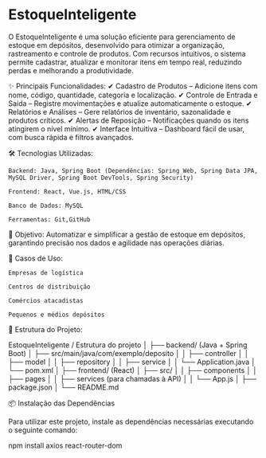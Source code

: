 # EstoqueInteligente
O EstoqueInteligente é uma solução eficiente para gerenciamento de estoque em depósitos, desenvolvido para otimizar a organização, rastreamento e controle de produtos. Com recursos intuitivos, o sistema permite cadastrar, atualizar e monitorar itens em tempo real, reduzindo perdas e melhorando a produtividade.

✨ Principais Funcionalidades:
✔ Cadastro de Produtos – Adicione itens com nome, código, quantidade, categoria e localização.
✔ Controle de Entrada e Saída – Registre movimentações e atualize automaticamente o estoque.
✔ Relatórios e Análises – Gere relatórios de inventário, sazonalidade e produtos críticos.
✔ Alertas de Reposição – Notificações quando os itens atingirem o nível mínimo.
✔ Interface Intuitiva – Dashboard fácil de usar, com busca rápida e filtros avançados.

🛠️ Tecnologias Utilizadas:

    Backend: Java, Spring Boot (Dependências: Spring Web, Spring Data JPA, MySQL Driver, Spring Boot DevTools, Spring Security)

    Frontend: React, Vue.js, HTML/CSS

    Banco de Dados: MySQL

    Ferramentas: Git,GitHub

🎯 Objetivo:
Automatizar e simplificar a gestão de estoque em depósitos, garantindo precisão nos dados e agilidade nas operações diárias.

📌 Casos de Uso:

    Empresas de logística

    Centros de distribuição

    Comércios atacadistas

    Pequenos e médios depósitos

📂 Estrutura do Projeto:

EstoqueInteligente / Estrutura do projeto
│
├── backend/ (Java + Spring Boot)
│   ├── src/main/java/com/exemplo/deposito
│   │   ├── controller
│   │   ├── model
│   │   ├── repository
│   │   ├── service
│   │   └── Application.java
│   └── pom.xml
│
├── frontend/ (React)
│   ├── src/
│   │   ├── components
│   │   ├── pages
│   │   ├── services (para chamadas à API)
│   │   └── App.js
│   ├── package.json
│
└── README.md

📦 Instalação das Dependências

Para utilizar este projeto, instale as dependências necessárias executando o seguinte comando:


npm install axios react-router-dom